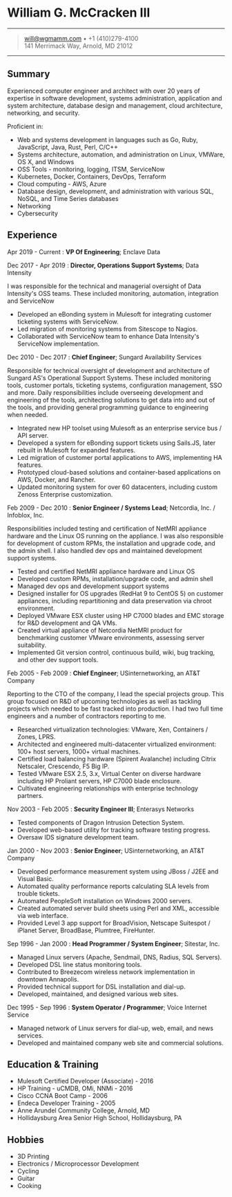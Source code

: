 William G. McCracken III
============

-------

> <will@wgmamm.com> • +1 (410)279-4100 \
> 141 Merrimack Way, Arnold, MD 21012

-------

Summary
-------
Experienced computer engineer and architect with over 20 years of expertise in software development, systems administration, application and system architecture, database design and management, cloud architecture, networking, and security.

Proficient in:

- Web and systems development in languages such as Go, Ruby, JavaScript, Java, Rust, Perl, C/C++
- Systems architecture, automation, and administration on Linux, VMWare, OS X, and Windows
- OSS Tools - monitoring, logging, ITSM, ServiceNow
- Kubernetes, Docker, Containers, DevOps, Terraform
- Cloud computing - AWS, Azure
- Database design, development, and administration with various SQL, NoSQL, and Time Series databases
- Networking
- Cybersecurity


Experience
----------

Apr 2019 - Current
:   **VP Of Engineering**; Enclave Data



Dec 2017 - Apr 2019
:   **Director, Operations Support Systems**; Data Intensity

I was responsible for the technical and managerial oversight of Data Intensity's OSS teams.  These included monitoring, automation, integration and ServiceNow

- Developed an eBonding system in Mulesoft for integrating customer ticketing systems with ServiceNow.
- Led migration of monitoring systems from Sitescope to Nagios.
- Collaborated with ServiceNow team to enhance Data Intensity's ServiceNow implementation.


Dec 2010 - Dec 2017
:   **Chief Engineer**; Sungard Availability Services

Responsible for technical oversight of development and architecture of Sungard AS's Operational Support Systems. These included
monitoring tools, customer portals, ticketing systems, configuration management, SSO and more. Daily responsibilities include
overseeing development and engineering of the tools, architecting solutions to get data into and out of the tools, and providing
general programming guidance to engineering when needed.

- Integrated new HP toolset using Mulesoft as an enterprise service bus / API server.
- Developed a system for eBonding support tickets using Sails.JS, later rebuilt in Mulesoft for expanded features.
- Led migration of customer portal applications to AWS, implementing HA features.
- Prototyped cloud-based solutions and container-based applications on AWS, Docker, and Rancher.
- Updated monitoring system for over 60 datacenters, including custom Zenoss Enterprise customization.


Feb 2009 - Dec 2010
:   **Senior Engineer / Systems Lead**; Netcordia, Inc. / Infoblox, Inc.

Responsibilities included testing and certification of NetMRI appliance hardware and the Linux OS running on the appliance. I was also responsible for development of custom RPMs, the installation and upgrade code, and the admin shell. I also handled dev ops and maintained development support systems.

- Tested and certified NetMRI appliance hardware and Linux OS
- Developed custom RPMs, installation/upgrade code, and admin shell
- Managed dev ops and development support systems
- Designed installer for OS upgrades (RedHat 9 to CentOS 5) on customer appliances, including repartitioning and data preservation via chroot environment.
- Deployed VMware ESX cluster using HP C7000 blades and EMC storage for R&D development and QA VMs.
- Created virtual appliance of Netcordia NetMRI product for benchmarking customer VMware environments, assessing server suitability.
- Implemented Git version control, continuous build, wiki, bug tracking, and other dev support tools.

Feb 2005 - Feb 2009
:   **Chief Engineer**; USinternetworking, an AT&T Company

Reporting to the CTO of the company, I lead the special projects group. This group focused on R&D of upcoming technologies as well as tackling projects which needed to be fast tracked into production. I had two full time engineers and a number of contractors reporting to me.

- Researched virtualization technologies: VMware, Xen, Containers / Zones, LPRS.
- Architected and engineered multi-datacenter virtualized environment: 100+ host servers, 1000+ virtual machines.
- Certified load balancing hardware (Spirent Avalanche) including Citrix Netscaler, Crescendo, F5 Big IP.
- Tested VMware ESX 2.5, 3.x, Virtual Center on diverse hardware including HP Proliant servers, HP C7000 blade enclosure.
- Cultivated engineering relationships with enterprise technology partners.

Nov 2003 - Feb 2005
:   **Security Engineer III**; Enterasys Networks

- Tested components of Dragon Intrusion Detection System.
- Developed web-based utility for tracking software testing progress.
- Oversaw IDS signature development team.

Jan 2000 - Nov 2003
:   **Senior Engineer**; USinternetworking, an AT&T Company

- Developed performance measurement system using JBoss / J2EE and Visual Basic.
- Automated quality performance reports calculating SLA levels from trouble tickets.
- Automated PeopleSoft installation on Windows 2000 servers.
- Created automated server build sheets using Perl and XML, accessible via web interface.
- Provided Level 3 app support for BroadVision, Netscape Suitespot / iPlanet Server, BroadBase, Plumtree, FireHunter.


Sep 1996 - Jan 2000
:   **Head Programmer / System Engineer**; Sitestar, Inc.

- Managed Linux servers (Apache, Sendmail, DNS, Radius, SQL Servers).
- Developed DSL line status monitoring tools.
- Contributed to Breezecom wireless network implementation in downtown Annapolis.
- Provided technical support for DSL installation and dial-up.
- Developed, maintained, and designed various web sites.

Dec 1995 - Sep 1996
:   **System Operator / Programmer**; Voice Internet Service

- Managed network of Linux servers for dial-up, web, email, and news services.
- Developed and maintained company web site and commercial solutions.


Education & Training
---------

- Mulesoft Certified Developer (Associate) - 2016
- HP Training - uCMDB, OMi, NNMi - 2016
- Cisco CCNA Boot Camp - 2006
- Endeca Developer Training - 2005
- Anne Arundel Community College, Arnold, MD
- Hollidaysburg Area Senior High School, Hollidaysburg, PA

Hobbies
----------------------------------------

- 3D Printing
- Electronics / Microprocessor Development
- Cycling
- Guitar
- Cooking

